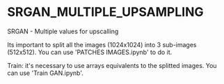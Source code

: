 # SRGAN_MULTIPLE_UPSAMPLING
SRGAN - Multiple values for upscalling 


Its important to split all the images (1024x1024) into 3 sub-images (512x512). You can use 'PATCHES IMAGES.ipynb' to do it.

Train: it's necessary to use arrays equivalents to the splitted images. You can use 'Train GAN.ipynb'.

